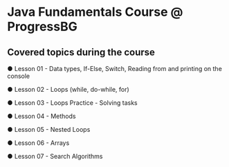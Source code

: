 # Java Fundamentals Course @ ProgressBG

## Covered topics during the course

● Lesson 01 - Data types, If-Else, Switch, Reading from and printing on the console

● Lesson 02 - Loops (while, do-while, for)

● Lesson 03 - Loops Practice - Solving tasks

● Lesson 04 - Methods

● Lesson 05 - Nested Loops

● Lesson 06 - Arrays

● Lesson 07 - Search Algorithms
